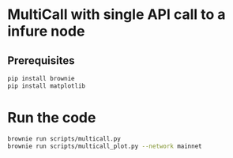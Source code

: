 # MultiCall with single API call to a infure node
## Prerequisites
```bash
pip install brownie
pip install matplotlib
```
# Run the code

```bash
brownie run scripts/multicall.py
brownie run scripts/multicall_plot.py --network mainnet
```